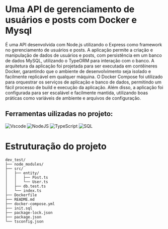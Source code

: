 # Uma API de gerenciamento de usuários e posts com Docker e Mysql

É uma API desenvolvida com Node.js utilizando o Express como framework no gerenciamento de usuários e posts. A aplicação permite a criação e manipulação de dados de usuários e posts, com persistência em um banco de dados MySQL, utilizando o TypeORM para interação com o banco. A arquitetura da aplicação foi projetada para ser executada em contêineres Docker, garantindo que o ambiente de desenvolvimento seja isolado e facilmente replicável em qualquer máquina. O Docker Compose foi utilizado para orquestrar os serviços de aplicação e banco de dados, permitindo um fácil processo de build e execução da aplicação. Além disso, a aplicação foi configurada para ser escalável e facilmente mantida, utilizando boas práticas como variáveis de ambiente e arquivos de configuração.

## Ferramentas uilizadas no projeto:

![Vscode](https://img.shields.io/badge/Vscode-007ACC?style=for-the-badge&logo=visual-studio-code&logoColor=white)
![NodeJS](https://img.shields.io/badge/node.js-6DA55F?style=for-the-badge&logo=node.js&logoColor=white)
![TypeScript](https://img.shields.io/badge/TypeScript-007ACC?style=for-the-badge&logo=typescript&logoColor=white)
![SQL](https://img.shields.io/badge/SQL-00000F?style=for-the-badge&logo=sql&logoColor=white)

# Estruturação do projeto

```
dev_test/
├── node_modules/                    
├── src/                             
│   ├── entity/                      
│   │   ├── Post.ts                  
│   │   └── User.ts                  
│   ├── db.test.ts                   
│   └── index.ts                     
├── Dockerfile                       
├── README.md                        
├── docker-compose.yml               
├── init.sql                         
├── package-lock.json                
├── package.json                     
└── tsconfig.json                    
```
